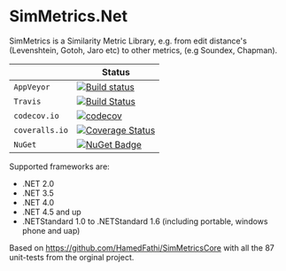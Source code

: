 # SimMetrics.Net
SimMetrics is a Similarity Metric Library, e.g. from edit distance's (Levenshtein, Gotoh, Jaro etc) to other metrics, (e.g Soundex, Chapman).

|   | Status |
| - | ------ |
| `AppVeyor` | [![Build status](https://ci.appveyor.com/api/projects/status/lleh586owv1ee08l?svg=true)](https://ci.appveyor.com/project/StefH/simmetrics-net) |
| `Travis` | [![Build Status](https://travis-ci.org/StefH/SimMetrics.Net.svg?branch=_vs2017)](https://travis-ci.org/StefH/SimMetrics.Net) |
| `codecov.io` | [![codecov](https://codecov.io/gh/StefH/SimMetrics.Net/branch/master/graph/badge.svg)](https://codecov.io/gh/StefH/SimMetrics.Net) |
| `coveralls.io` | [![Coverage Status](https://coveralls.io/repos/github/StefH/SimMetrics.Net/badge.svg?branch=master)](https://coveralls.io/github/StefH/SimMetrics.Net?branch=master) |
| `NuGet` | [![NuGet Badge](https://buildstats.info/nuget/SimMetrics.Net)](https://www.nuget.org/packages/SimMetrics.Net) |

Supported frameworks are:

- .NET 2.0
- .NET 3.5
- .NET 4.0
- .NET 4.5 and up
- .NETStandard 1.0 to .NETStandard 1.6 (including portable, windows phone and uap)


Based on https://github.com/HamedFathi/SimMetricsCore with all the 87 unit-tests from the orginal project.
